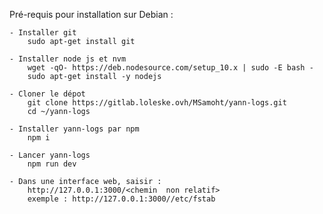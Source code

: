 Pré-requis pour installation sur Debian :

	- Installer git
		sudo apt-get install git

	- Installer node js et nvm
		wget -qO- https://deb.nodesource.com/setup_10.x | sudo -E bash -
	 	sudo apt-get install -y nodejs

	- Cloner le dépot 
		git clone https://gitlab.loleske.ovh/MSamoht/yann-logs.git
		cd ~/yann-logs

	- Installer yann-logs par npm
		npm i

	- Lancer yann-logs
		npm run dev

	- Dans une interface web, saisir :
		http://127.0.0.1:3000/<chemin  non relatif>
		exemple : http://127.0.0.1:3000//etc/fstab
